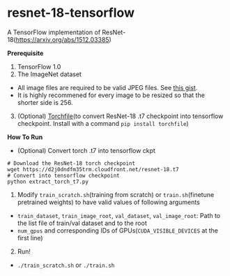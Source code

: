 # resnet-18-tensorflow

A TensorFlow implementation of ResNet-18(https://arxiv.org/abs/1512.03385)

<b>Prerequisite</b>

1. TensorFlow 1.0
2. The ImageNet dataset
  - All image files are required to be valid JPEG files. See [this gist](https://gist.github.com/dalgu90/fc358fdde0a7fe6fbbe0254b901a0de3).
  - It is highly recommened for every image to be resized so that the shorter side is 256.
3. (Optional) [Torchfile](https://github.com/bshillingford/python-torchfile)(to convert ResNet-18 .t7 checkpoint into tensorflow checkpoint. Install with a command `pip install torchfile`)

<b>How To Run</b>

- (Optional) Convert torch .t7 into tensorflow ckpt
```
# Download the ResNet-18 torch checkpoint
wget https://d2j0dndfm35trm.cloudfront.net/resnet-18.t7
# Convert into tensorflow checkpoint
python extract_torch_t7.py
```
1. Modify `train_scratch.sh`(training from scratch) or `train.sh`(finetune pretrained weights) to have valid values of following arguments
  - `train_dataset`, `train_image_root`, `val_dataset`, `val_image_root`: Path to the list file of train/val dataset and to the root
  - `num_gpus` and corresponding IDs of GPUs(`CUDA_VISIBLE_DEVICES` at the first line)
2. Run!
  - `./train_scratch.sh` or `./train.sh`


